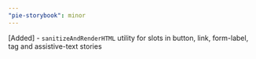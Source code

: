```yaml
---
"pie-storybook": minor
---
```


[Added] - `sanitizeAndRenderHTML` utility for slots in button, link, form-label, tag and assistive-text stories
